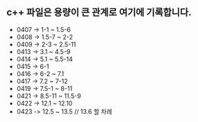 ## c++ 파일은 용량이 큰 관계로 여기에 기록합니다.

- 0407 -> 1-1 ~ 1.5-6
- 0408 -> 1.5-7 ~ 2-2
- 0409 -> 2-3 ~ 2.5-11
- 0413 -> 3.1 ~ 4.5-9
- 0414 -> 5.1 ~ 5.5-14
- 0415 -> 6-1
- 0416 -> 6-2 ~ 7.1
- 0417 -> 7.2 ~ 7-12
- 0419 -> 7.5-1 ~ 8-11
- 0421 -> 8.5-11 ~ 11.5-9
- 0422 -> 12.1 ~ 12.10
- 0423 -> 12.5 ~ 13.5 // 13.6 할 차례